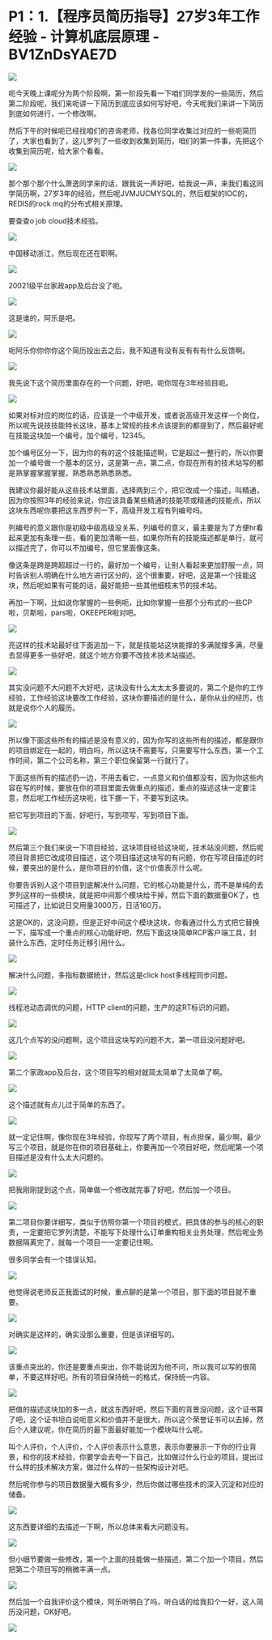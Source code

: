 # P1：1.【程序员简历指导】27岁3年工作经验 - 计算机底层原理 - BV1ZnDsYAE7D

![](img/988bd6a2ea0ab7cc455d4135edaf017e_0.png)

呃今天晚上课呢分为两个阶段啊，第一阶段先看一下咱们同学发的一些简历，然后第二阶段呢，我们来呃讲一下简历到底应该如何写好吧，今天呢我们来讲一下简历到底如何进行，一个修改啊。

然后下午的时候呃已经找咱们的咨询老师，找各位同学收集过对应的一些呃简历了，大家也看到了，这儿罗列了一些收到收集到简历，咱们的第一件事，先把这个收集到简历呢，给大家个看看。



![](img/988bd6a2ea0ab7cc455d4135edaf017e_2.png)

那个那个那个什么萧逸同学来的话，跟我说一声好吧，给我说一声，来我们看这同学简历啊，27岁3年的经验，然后呢JVMJUCMYSQL的，然后框架的IOC的，REDIS的rock mq的分布式相关原理。

要查查o job cloud技术经验。

![](img/988bd6a2ea0ab7cc455d4135edaf017e_4.png)

中国移动浙江，然后现在还在职啊。

![](img/988bd6a2ea0ab7cc455d4135edaf017e_6.png)

20021级平台家政app及后台没了呃。

![](img/988bd6a2ea0ab7cc455d4135edaf017e_8.png)

这是谁的，阿乐是吧。

![](img/988bd6a2ea0ab7cc455d4135edaf017e_10.png)

呃阿乐你你你你这个简历投出去之后，我不知道有没有反有有有什么反馈啊。

![](img/988bd6a2ea0ab7cc455d4135edaf017e_12.png)

我先说下这个简历里面存在的一个问题，好吧，呃你现在3年经验目呃。

![](img/988bd6a2ea0ab7cc455d4135edaf017e_14.png)

如果对标对应的岗位的话，应该是一个中级开发，或者说高级开发这样一个岗位，所以呢先说技技能特长这块，基本上常规的技术点该提到的都提到了，然后最好呢在技能这块加一个编号，加个编号，12345。

加个编号区分一下，因为你的有的这个技能描述啊，它是超过一整行的，所以你要加一个编号做一个基本的区分，这是第一点，第二点，你现在所有的技术站写的都是熟掌握掌握掌握，熟悉熟悉熟悉熟悉。

我建议你最好能从这些技术站里面，选择两到三个，把它改成一个描述，叫精通，因为你按照3年的经验来说，你应该具备某些精通的技能项或精通的技能点，所以这块东西呢你要把这东西罗列一下，高级开发工程有列编号吗。

列编号的意义跟你是初级中级高级没关系，列编号的意义，最主要是为了方便hr看起来更加有条理一些，看的更加清晰一些，如果你所有的技能描述都是单行，就可以描述完了，你可以不加编号，但它里面像这条。

像这条是跨是跨超超过一行的，最好加一个编号，让别人看起来更加舒服一点，同时告诉别人明确在什么地方进行区分的，这个很重要，好吧，这是第一个技能这块，然后呢如果有可能的话，最好能把一些其他细枝末节的技术站。

再加一下啊，比如说你掌握的一些例呃，比如你掌握一些那个分布式的一些CP啦，贝斯啦，pars啦，OKEEPER啦对吧。



![](img/988bd6a2ea0ab7cc455d4135edaf017e_16.png)

亮这样的技术站最好往下面追加一下，就是技能站这块能撑的多满就撑多满，尽量去显得更多一些好吧，就这个地方你要不改技术技术站描述。



![](img/988bd6a2ea0ab7cc455d4135edaf017e_18.png)

其实没问题不大问题不大好吧，这块没有什么太太太多要说的，第二个是你的工作经验，工作经验这块要改工作经验，这块你要描述的是什么，是你从业的经历，也就是说你个人的履历。



![](img/988bd6a2ea0ab7cc455d4135edaf017e_20.png)

所以像下面这些所有的描述是没有意义的，因为你写的这些所有的描述，都是跟你的项目绑定在一起的，明白吗，所以这块不需要写，只需要写什么东西，第一个工作时间，第二个公司名称，第三个职位保留第一行就行了。

下面这些所有的描述扔一边，不用去看它，一点意义和价值都没有，因为你这些内容在写的时候，要放在你的项目里面去做重点的描述，重点的描述这块一定要注意，然后呢工作经历这块呃，往下挪一下，不要写到这块。

把它写到项目的下面，好吧行，写到项写，写到项目下面。

![](img/988bd6a2ea0ab7cc455d4135edaf017e_22.png)

然后第三个我们来说一下项目经验，这块项目经验这块呃，技术站没问题，然后呢项目背景把它改成项目描述，这个项目描述这块写的有问题，你在写项目描述的时候，要突出的是什么，是你项目的价值，这个价值表示什么呢。

你要告诉别人这个项目到底解决什么问题，它的核心功能是什么，而不是单纯的去罗列这样的一些模块，就是把中间那个模块给干掉，然后下面的数据量OK了，也可描述了，比如说日交用量3000万，日活160万。

这是OK的，这没问题，但是正好中间这个模块这块，你看通过什么方式把它替换一下，描写成一个重点的核心功能好吧，然后下面这块简单RCP客户端工具，封装什么东西，定时任务迁移引用什么。



![](img/988bd6a2ea0ab7cc455d4135edaf017e_24.png)

解决什么问题，多指标数据统计，然后这是click host多线程同步问题。

![](img/988bd6a2ea0ab7cc455d4135edaf017e_26.png)

线程池动态调优的问题，HTTP client的问题，生产的这RT标识的问题。

![](img/988bd6a2ea0ab7cc455d4135edaf017e_28.png)

这几个点写的没问题啊，这个项目这块写的问题不大，第一项目没问题好吧。

![](img/988bd6a2ea0ab7cc455d4135edaf017e_30.png)

第二个家政app及后台，这个项目写的相对就简太简单了太简单了啊。

![](img/988bd6a2ea0ab7cc455d4135edaf017e_32.png)

这个描述就有点儿过于简单的东西了。

![](img/988bd6a2ea0ab7cc455d4135edaf017e_34.png)

就一定记住啊，像你现在3年经验，你现写了两个项目，有点担保，最少啊，最少写三个项目，就是你在你的项目基础上，你要再加一个项目好吧，然后呢第一个项目描述是没有什么太大问题的。



![](img/988bd6a2ea0ab7cc455d4135edaf017e_36.png)

把我刚刚提到这个点，简单做一个修改就完事了好吧，然后加一个项目。

![](img/988bd6a2ea0ab7cc455d4135edaf017e_38.png)

第二项目你要详细写，类似于仿照你第一个项目的模式，把具体的参与的核心的职责，一定要把它罗列清楚，不能写下处理什么订单重构相关业务处理，然后呢业务数据隔离完了，就每一个项目一一定要记住啊。

很多同学会有一个错误认知。

![](img/988bd6a2ea0ab7cc455d4135edaf017e_40.png)

他觉得说老师反正我面试的时候，重点聊的是第一个项目，那下面的项目就不重要。

![](img/988bd6a2ea0ab7cc455d4135edaf017e_42.png)

对确实是这样的，确实没那么重要，但是该详细写的。

![](img/988bd6a2ea0ab7cc455d4135edaf017e_44.png)

该重点突出的，你还是要重点突出，你不能说因为他不问，所以我可以写的很简单，不要这样好吧，所有的项目保持统一的格式，保持统一内容。



![](img/988bd6a2ea0ab7cc455d4135edaf017e_46.png)

把值的描述这块加的多一点，就这东西好吧，然后下面的背景没问题，这个证书算了吧，这个证书坦白说呃意义和价值并不是很大，所以这个荣誉证书可以去掉，然后个人建议呢，你在简历的最下面最好能加一个模块叫什么呢。

叫个人评价，个人评价，个人评价表示什么意思，表示你要展示一下你的行业背景，和你的技术经验，你要学会去夸一下自己，比如做过什么行业的项目，提出过什么样的技术解决方案，做过什么样的一些架构设计对吧。

然后呢你参与的项目数据量大概有多少，然后你做过哪些技术的深入沉淀和对应的储备。

![](img/988bd6a2ea0ab7cc455d4135edaf017e_48.png)

这东西要详细的去描述一下啊，所以总体来看大问题没有。

![](img/988bd6a2ea0ab7cc455d4135edaf017e_50.png)

但小细节要做一些修改，第一个上面的技能做一些描述，第二个加一个项目，然后把第二个项目写的稍微丰满一点。



![](img/988bd6a2ea0ab7cc455d4135edaf017e_52.png)

然后加一个自我评价这个模块，阿乐听明白了吗，听白话的给我扣个一好，这人简历没问题，OK好吧。

![](img/988bd6a2ea0ab7cc455d4135edaf017e_54.png)